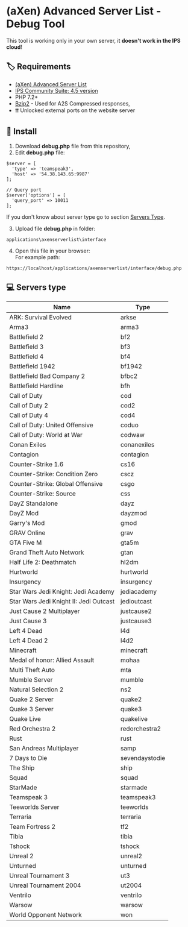 # (aXen) Advanced Server List - Debug Tool

This tool is working only in your own server, it **doesn't work in the IPS cloud**!

## 🏷️ Requirements

- [(aXen) Advanced Server List](https://github.com/aXenDeveloper/ips-app-advanced-serverlist)
- [IPS Community Suite: 4.5 version](https://invisioncommunity.com/)
- PHP 7.2+
- [Bzip2](https://www.php.net/manual/en/book.bzip2.php) - Used for A2S Compressed responses,
- ❗❗ Unlocked external ports on the website server

## 🧰 Install

1. Download **debug.php** file from this repository,
2. Edit **debug.php** file:

```
$server = [
  'type' => 'teamspeak3',
  'host' => '54.38.143.65:9987'
];

// Query port
$server['options'] = [
  'query_port' => 10011
];
```

If you don't know about server type go to section [Servers Type](https://github.com/aXenDeveloper/ips-app-advanced-serverlist-debug#-servers-type).

3. Upload file **debug.php** in folder:

```
applications\axenserverlist\interface
```

4. Open this file in your browser:  
   For example path:

```
https://localhost/applications/axenserverlist/interface/debug.php
```

## 💻 Servers type

| Name                                   | Type           |
| -------------------------------------- | -------------- |
| ARK: Survival Evolved                  | arkse          |
| Arma3                                  | arma3          |
| Battlefield 2                          | bf2            |
| Battlefield 3                          | bf3            |
| Battlefield 4                          | bf4            |
| Battlefield 1942                       | bf1942         |
| Battlefield Bad Company 2              | bfbc2          |
| Battlefield Hardline                   | bfh            |
| Call of Duty                           | cod            |
| Call of Duty 2                         | cod2           |
| Call of Duty 4                         | cod4           |
| Call of Duty: United Offensive         | coduo          |
| Call of Duty: World at War             | codwaw         |
| Conan Exiles                           | conanexiles    |
| Contagion                              | contagion      |
| Counter-Strike 1.6                     | cs16           |
| Counter-Strike: Condition Zero         | cscz           |
| Counter-Strike: Global Offensive       | csgo           |
| Counter-Strike: Source                 | css            |
| DayZ Standalone                        | dayz           |
| DayZ Mod                               | dayzmod        |
| Garry's Mod                            | gmod           |
| GRAV Online                            | grav           |
| GTA Five M                             | gta5m          |
| Grand Theft Auto Network               | gtan           |
| Half Life 2: Deathmatch                | hl2dm          |
| Hurtworld                              | hurtworld      |
| Insurgency                             | insurgency     |
| Star Wars Jedi Knight: Jedi Academy    | jediacademy    |
| Star Wars Jedi Knight II: Jedi Outcast | jedioutcast    |
| Just Cause 2 Multiplayer               | justcause2     |
| Just Cause 3                           | justcause3     |
| Left 4 Dead                            | l4d            |
| Left 4 Dead 2                          | l4d2           |
| Minecraft                              | minecraft      |
| Medal of honor: Allied Assault         | mohaa          |
| Multi Theft Auto                       | mta            |
| Mumble Server                          | mumble         |
| Natural Selection 2                    | ns2            |
| Quake 2 Server                         | quake2         |
| Quake 3 Server                         | quake3         |
| Quake Live                             | quakelive      |
| Red Orchestra 2                        | redorchestra2  |
| Rust                                   | rust           |
| San Andreas Multiplayer                | samp           |
| 7 Days to Die                          | sevendaystodie |
| The Ship                               | ship           |
| Squad                                  | squad          |
| StarMade                               | starmade       |
| Teamspeak 3                            | teamspeak3     |
| Teeworlds Server                       | teeworlds      |
| Terraria                               | terraria       |
| Team Fortress 2                        | tf2            |
| Tibia                                  | tibia          |
| Tshock                                 | tshock         |
| Unreal 2                               | unreal2        |
| Unturned                               | unturned       |
| Unreal Tournament 3                    | ut3            |
| Unreal Tournament 2004                 | ut2004         |
| Ventrilo                               | ventrilo       |
| Warsow                                 | warsow         |
| World Opponent Network                 | won            |

